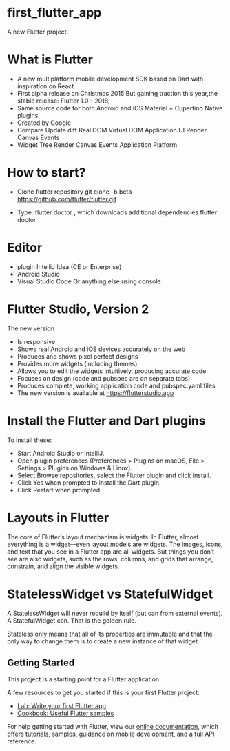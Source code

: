 # first_flutter_app

A new Flutter project.

# What is Flutter

* A new multiplatform mobile development SDK based on Dart with inspiration on React
* First alpha release on Christmas 2015 But gaining traction this year,the stable release: Flutter 1.0 - 2018;
* Same source code for both Android and iOS Material + Cupertino Native plugins
* Created by Google
* Compare Update diff Real DOM Virtual DOM Application UI Render Canvas Events
* Widget Tree Render Canvas Events Application Platform

# How to start?
* Clone flutter repository 
git clone -b beta https://github.com/flutter/flutter.git

* Type: flutter doctor , which downloads additional dependencies
flutter doctor

# Editor 
* plugin IntelliJ Idea (CE or Enterprise) 
* Android Studio 
* Visual Studio Code Or anything else using console

# Flutter Studio, Version 2
The new version

* Is responsive
* Shows real Android and iOS devices accurately on the web
* Produces and shows pixel perfect designs
* Provides more widgets (including themes)
* Allows you to edit the widgets intuitively, producing accurate code
* Focuses on design (code and pubspec are on separate tabs)
* Produces complete, working application code and pubspec.yaml files
* The new version is available at https://flutterstudio.app

# Install the Flutter and Dart plugins
To install these:

* Start Android Studio or IntelliJ.
* Open plugin preferences (Preferences > Plugins on macOS, File > Settings > Plugins on Windows & Linux).
* Select Browse repositories, select the Flutter plugin and click Install.
* Click Yes when prompted to install the Dart plugin.
* Click Restart when prompted.

# Layouts in Flutter

The core of Flutter’s layout mechanism is widgets. In Flutter, almost everything is a widget—even layout models are widgets. The images, icons, and text that you see in a Flutter app are all widgets. But things you don’t see are also widgets, such as the rows, columns, and grids that arrange, constrain, and align the visible widgets.



# StatelessWidget vs StatefulWidget
A StatelessWidget will never rebuild by itself (but can from external events). A StatefulWidget can. That is the golden rule.

Stateless only means that all of its properties are immutable and that the only way to change them is to create a new instance of that widget. 

## Getting Started

This project is a starting point for a Flutter application.

A few resources to get you started if this is your first Flutter project:

- [Lab: Write your first Flutter app](https://flutter.io/docs/get-started/codelab)
- [Cookbook: Useful Flutter samples](https://flutter.io/docs/cookbook)

For help getting started with Flutter, view our 
[online documentation](https://flutter.io/docs), which offers tutorials, 
samples, guidance on mobile development, and a full API reference.
